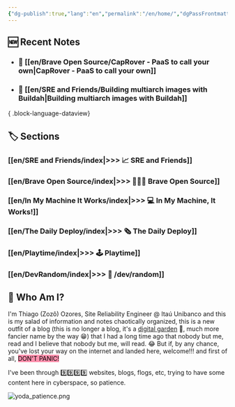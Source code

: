 ```yaml
---
{"dg-publish":true,"lang":"en","permalink":"/en/home/","dgPassFrontmatter":true}
---
```


## 🆕 Recent Notes

- ### 🔗 [[en/Brave Open Source/CapRover - PaaS to call your own\|CapRover - PaaS to call your own]]
- ### 🔗 [[en/SRE and Friends/Building multiarch images with Buildah\|Building multiarch images with Buildah]]

{ .block-language-dataview}

## 🏷️ Sections

### [[en/SRE and Friends/index\|>>> 📈 SRE and Friends]]
### [[en/Brave Open Source/index\|>>> 🧑🏻‍💻 Brave Open Source]]
### [[en/In My Machine It Works/index\|>>> 💻 In My Machine, It Works!]]
### [[en/The Daily Deploy/index\|>>> 🗞️ The Daily Deploy]]
### [[en/Playtime/index\|>>> 🕹️ Playtime]]
### [[en/DevRandom/index\|>>> 🔀 /dev/random]]


## 👨 Who Am I?

I'm Thiago (Zozô) Ozores, Site Reliability Engineer @ Itaú Unibanco and this is my salad of information and notes chaotically organized, this is a new outfit of a blog (this is no longer a blog, it's a [digital garden](https://joelhooks.com/digital-garden) 🏡, much more fancier name by the way 😁) that I had a long time ago that nobody but me, read and I believe that nobody but me, will read. 😂
But if, by any chance, you've lost your way on the internet and landed here, welcome!!! and first of all, <mark style="background: #FF5582A6;">DON'T PANIC!</mark>

I've been through 9️⃣9️⃣9️⃣9️⃣ websites, blogs, flogs, etc, trying to have some content here in cyberspace, so patience.

![yoda_patience.png](/img/user/assets/yoda_patience.png)